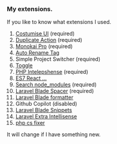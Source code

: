 ### My extensions.
If you like to know what extensions I used.

 1. [Costumise UI](https://marketplace.visualstudio.com/items?itemName=iocave.customize-ui) (required)
 2. [Duplicate Action](https://marketplace.visualstudio.com/items?itemName=mrmlnc.vscode-duplicate) (required)
 3. [Monokai Pro](https://marketplace.visualstudio.com/items?itemName=monokai.theme-monokai-pro-vscode) (required)
 4. [Auto Rename Tag](https://marketplace.visualstudio.com/items?itemName=formulahendry.auto-rename-tag)
 5. Simple Project Switcher (required)
 6. [Toggle](https://marketplace.visualstudio.com/items?itemName=rebornix.toggle)
 7. [PHP Intelepshense](https://marketplace.visualstudio.com/items?itemName=bmewburn.vscode-intelephense-client) (required)
 8. [ES7 React ...](https://marketplace.visualstudio.com/items?itemName=dsznajder.es7-react-js-snippets)
 9. [Search node_modules](https://marketplace.visualstudio.com/items?itemName=jasonnutter.search-node-modules) (required)
 10. [Laravel Blade Spacer](https://marketplace.visualstudio.com/items?itemName=austenc.laravel-blade-spacer) (required)
 11. [Laravel Blade formatter](https://marketplace.visualstudio.com/items?itemName=shufo.vscode-blade-formatter)
 12. Github Copilot (disabled)
 13. [Laravel Blade Snippets](https://marketplace.visualstudio.com/items?itemName=onecentlin.laravel-blade)
 14. [Laravel Extra Intellisense](https://marketplace.visualstudio.com/items?itemName=amiralizadeh9480.laravel-extra-intellisense)
 15. [php cs fixer](https://marketplace.visualstudio.com/items?itemName=junstyle.php-cs-fixer)

It will change if I have something new.
